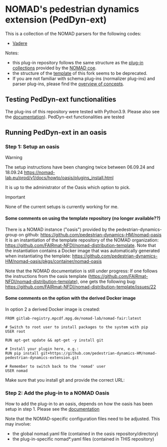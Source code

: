 # NOMAD's pedestrian dynamics extension (PedDyn-ext)

This is a collection of the NOMAD parsers for the following codes:
- [Vadere](https://www.vadere.org)

Notes:
- this plug-in repository follows the same structure as the [plug-in collections](https://github.com/nomad-coe/electronic-parsers) provided by the [NOMAD coe](https://github.com/nomad-coe).
- the structure of the [template](https://github.com/nomad-coe/nomad-parser-plugin-example) of this fork seems to be deprecated. 
- If you are not familiar with schema plug-ins (normalizer plug-ins) and parser plug-ins, please find the [overview of concepts](docs/concepts/plugin_types_and_data_processing.md).


## Testing PedDyn-ext functionalities

The plug-ins of this repository were tested with Python3.9. Please also see the [documentation](docs/index.md)).
PedDyn-ext functionalities are tested 


## Running PedDyn-ext in an oasis


### Step 1: Setup an oasis


> [!WARNING]
> The setup instructions have been changing twice between 06.09.24 and 18.09.24
> https://nomad-lab.eu/prod/v1/docs/howto/oasis/plugins_install.html

It is up to the administrator of the Oasis which option to pick. 


> [!IMPORTANT]
> None of the current setups is currently working for me. 

#### Some comments on using the template repository (no longer available??)
There is a NOMAD instance ("oasis") provided by the pedestrian-dynamics-group on github:
https://github.com/pedestrian-dynamics-HM/nomad-oasis
It is an instantiation of the template repository of the NOMAD organization: https://github.com/FAIRmat-NFDI/nomad-distribution-template.
Note that the instantiation contains a Docker image that was automatically generated when instantiating the template: https://github.com/pedestrian-dynamics-HM/nomad-oasis/pkgs/container/nomad-oasis

Note that the NOMAD documentation is still under progress:
If one follows the instructions from the oasis template (https://github.com/FAIRmat-NFDI/nomad-distribution-template),
one gets the following bug: https://github.com/FAIRmat-NFDI/nomad-distribution-template/issues/22


#### Some comments on the option with the derived Docker image  

In option 2 a derived Docker image is created:
```
FROM gitlab-registry.mpcdf.mpg.de/nomad-lab/nomad-fair:latest

# Switch to root user to install packages to the system with pip
USER root

RUN apt-get update && apt-get -y install git

# Install your plugin here, e.g.:
RUN pip install git+https://github.com/pedestrian-dynamics-HM/nomad-pedestrian-dynamics-extension.git

# Remember to switch back to the 'nomad' user
USER nomad
```

Make sure that you install git and provide the correct URL:

### Step 2: Add the plug-in to a NOMAD Oasis

How to add the plug-in to an oasis, depends on how the oasis has been setup in step 1. 
Please see the [documentation](https://nomad-lab.eu/prod/v1/docs/howto/oasis/plugins_install.html)

Note that the NOMAD-specific configuration files need to be adjusted. This may involve:
- the global nomad.yaml file (contained in the oasis repository/directory)
- the plug-in-specific nomad*.yaml files (contained in THIS repository)







